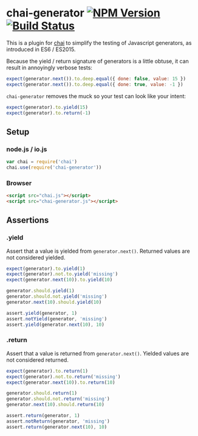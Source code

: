 # chai-generator [![NPM Version][npm-image]][npm-url] [![Build Status][travis-image]][travis-url]

This is a plugin for [chai](http://chaijs.com) to simplify the testing of
Javascript generators, as introduced in ES6 / ES2015.

Because the yield / return signature of generators is a little obtuse, it can
result in annoyingly verbose tests:

```javascript
expect(generator.next()).to.deep.equal({ done: false, value: 15 })
expect(generator.next()).to.deep.equal({ done: true, value: -1 })
```

`chai-generator` removes the muck so your test can look like your intent:

```javascript
expect(generator).to.yield(15)
expect(generator).to.return(-1)
```

## Setup

### node.js / io.js

```javascript
var chai = require('chai')
chai.use(require('chai-generator'))
```

### Browser

```html
<script src="chai.js"></script>
<script src="chai-generator.js"></script>
```

## Assertions

### .yield

Assert that a value is yielded from `generator.next()`. Returned values are not
considered yielded.

```javascript
expect(generator).to.yield(1)
expect(generator).not.to.yield('missing')
expect(generator.next(10)).to.yield(10)

generator.should.yield(1)
generator.should.not.yield('missing')
generator.next(10).should.yield(10)

assert.yield(generator, 1)
assert.notYield(generator, 'missing')
assert.yield(generator.next(10), 10)
```

### .return

Assert that a value is returned from `generator.next()`. Yielded values are not
considered returned.

```javascript
expect(generator).to.return(1)
expect(generator).not.to.return('missing')
expect(generator.next(10)).to.return(10)

generator.should.return(1)
generator.should.not.return('missing')
generator.next(10).should.return(10)

assert.return(generator, 1)
assert.notReturn(generator, 'missing')
assert.return(generator.next(10), 10)
```

[npm-image]: https://img.shields.io/npm/v/chai-generator.svg?style=flat
[npm-url]: https://npmjs.org/package/chai-generator
[travis-image]: https://img.shields.io/travis/fengb/chai-generator.svg?style=flat
[travis-url]: https://travis-ci.org/fengb/chai-generator
